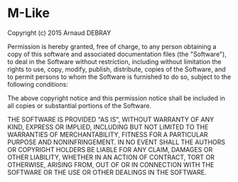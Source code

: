 # M-Like

Copyright (c) 2015 Arnaud DEBRAY

Permission is hereby granted, free of charge, to any person obtaining a copy of this software and associated documentation files (the "Software"), to deal in the Software without restriction, including without limitation the rights to use, copy, modify, publish, distribute, copies of the Software, and to permit persons to whom the Software is furnished to do so, subject to the following conditions:

The above copyright notice and this permission notice shall be included in all copies or substantial portions of the Software.

THE SOFTWARE IS PROVIDED "AS IS", WITHOUT WARRANTY OF ANY KIND, EXPRESS OR IMPLIED, INCLUDING BUT NOT LIMITED TO THE WARRANTIES OF MERCHANTABILITY, FITNESS FOR A PARTICULAR PURPOSE AND NONINFRINGEMENT. IN NO EVENT SHALL THE AUTHORS OR COPYRIGHT HOLDERS BE LIABLE FOR ANY CLAIM, DAMAGES OR OTHER LIABILITY, WHETHER IN AN ACTION OF CONTRACT, TORT OR OTHERWISE, ARISING FROM, OUT OF OR IN CONNECTION WITH THE SOFTWARE OR THE USE OR OTHER DEALINGS IN THE SOFTWARE.

